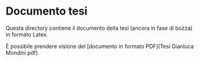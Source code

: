 # Documento tesi

Questa directory contiene il documento della tesi (ancora in fase di bozza) in formato Latex.

È possibile prendere visione del [documento in formato PDF](Tesi Gianluca Mondini.pdf).

